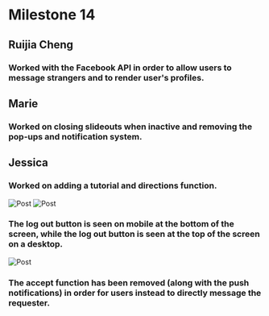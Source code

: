 # Milestone 14
## Ruijia Cheng
### Worked with the Facebook API in order to allow users to message strangers and to render user's profiles.   
## Marie 
### Worked on closing slideouts when inactive and removing the pop-ups and notification system. 
## Jessica
### Worked on adding a tutorial and directions function. 

![Post](https://github.com/dingqixin/chicas/blob/milestone14/Screen%20Shot%202017-05-31%20at%2012.31.13%20PM.png)
![Post](https://github.com/dingqixin/chicas/blob/milestone14/Screen%20Shot%202017-05-31%20at%2012.35.52%20PM.png)
### The log out button is seen on mobile at the bottom of the screen, while the log out button is seen at the top of the screen on a desktop. 

![Post](https://github.com/dingqixin/chicas/blob/milestone14/Screen%20Shot%202017-05-31%20at%2012.31.39%20PM.png)
### The accept function has been removed (along with the push notifications) in order for users instead to directly message the requester. 
